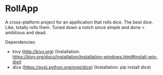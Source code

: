 # RollApp
A cross-platform project for an appllication that rolls dice. The best dice. Like, totally rolls them.
Tuned down a notch since simple and done > ambitious and dead.

Dependencies:
  - kivy (http://kivy.org) (Installation: https://kivy.org/docs/installation/installation-windows.html#install-win-dist)
  - dice (https://pypi.python.org/pypi/dice) (Installation: pip install dice)
